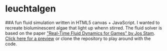 # leuchtalgen
##A fun fluid simulation written in HTML5 canvas + JavaScript.
I wanted to recreate bioluminescent algae that light up whenn stirred. The fluid solver is based on the paper ["Real-Time Fluid Dynamics for Games" by Jos Stam](http://www.dgp.toronto.edu/people/stam/reality/Research/pdf/GDC03.pdf).
[Click here for a preview](http://htmlpreview.github.io/?https://github.com/sim-on/leuchtalgen/blob/master/leuchtalgen.html) or clone the repository to play around with the code.
